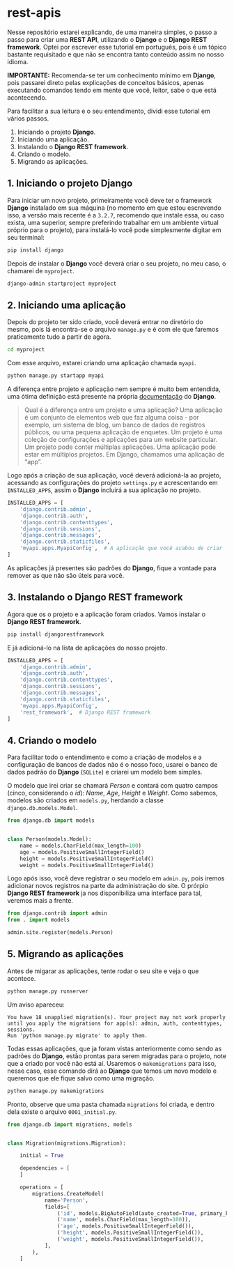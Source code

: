 # rest-apis

Nesse repositório estarei explicando, de uma maneira simples, o passo a passo para criar uma **REST API**, utilizando o **Django** e o **Django REST framework**. Optei por escrever esse tutorial em português, pois é um tópico bastante requisitado e que não se encontra tanto conteúdo assim no nosso idioma. 

**IMPORTANTE:** Recomenda-se ter um conhecimento mínimo em **Django**, pois passarei direto pelas explicações de conceitos básicos, apenas executando comandos tendo em mente que você, leitor, sabe o que está acontecendo.

Para facilitar a sua leitura e o seu entendimento, dividi esse tutorial em vários passos.

1. Iniciando o projeto **Django**.
2. Iniciando uma aplicação.
3. Instalando o **Django REST framework**.
4. Criando o modelo.
5. Migrando as aplicações.

## 1. Iniciando o projeto Django

Para iniciar um novo projeto, primeiramente você deve ter o framework **Django** instalado em sua máquina (no momento em que estou escrevendo isso, a versão mais recente é a `3.2.7`, recomendo que instale essa, ou caso exista, uma superior, sempre preferindo trabalhar em um ambiente virtual próprio para o projeto), para instalá-lo você pode simplesmente digitar em seu terminal:

```sh
pip install django
```

Depois de instalar o **Django** você deverá criar o seu projeto, no meu caso, o chamarei de `myproject`. 

```sh
django-admin startproject myproject
```

## 2. Iniciando uma aplicação

Depois do projeto ter sido criado, você deverá entrar no diretório do mesmo, pois lá encontra-se o arquivo `manage.py` e é com ele que faremos praticamente tudo a partir de agora.

```sh
cd myproject
```

Com esse arquivo, estarei criando uma aplicação chamada `myapi`.


```sh
python manage.py startapp myapi
```

A diferença entre projeto e aplicação nem sempre é muito bem entendida, uma ótima definição está presente na própria [documentação](https://docs.djangoproject.com/pt-br/3.2/intro/tutorial01/#write-your-first-view) do **Django**.

> Qual é a diferença entre um projeto e uma aplicação? Uma aplicação é um conjunto de elementos web que faz alguma coisa - por exemplo, um sistema de blog, um banco de dados de registros públicos, ou uma pequena aplicação de enquetes. Um projeto é uma coleção de configurações e aplicações para um website particular. Um projeto pode conter múltiplas aplicações. Uma aplicação pode estar em múltiplos projetos. Em Django, chamamos uma aplicação de “app”.

Logo após a criação de sua aplicação, você deverá adicioná-la ao projeto, acessando as configurações do projeto `settings.py` e acrescentando em `INSTALLED_APPS`, assim o **Django** incluirá a sua aplicação no projeto.

```python
INSTALLED_APPS = [
    'django.contrib.admin',
    'django.contrib.auth',
    'django.contrib.contenttypes',
    'django.contrib.sessions',
    'django.contrib.messages',
    'django.contrib.staticfiles',
    'myapi.apps.MyapiConfig',  # A aplicação que você acabou de criar
]
```

As aplicações já presentes são padrões do **Django**, fique a vontade para remover as que não são úteis para você.

## 3. Instalando o Django REST framework

Agora que os o projeto e a aplicação foram criados. Vamos instalar o **Django REST framework**.

```sh
pip install djangorestframework
```

E já adicioná-lo na lista de aplicações do nosso projeto.

```python
INSTALLED_APPS = [
    'django.contrib.admin',
    'django.contrib.auth',
    'django.contrib.contenttypes',
    'django.contrib.sessions',
    'django.contrib.messages',
    'django.contrib.staticfiles',
    'myapi.apps.MyapiConfig',
    'rest_framework',  # Django REST framework
]
```

## 4. Criando o modelo

Para facilitar todo o entendimento e como a criação de modelos e a configuração de bancos de dados não é o nosso foco, usarei o banco de dados padrão do **Django** (`SQLite`) e criarei um modelo bem simples.

O modelo que irei criar se chamará *Person* e contará com quatro campos (cinco, considerando o *id*): *Name*, *Age*, *Height* e *Weight*. Como sabemos, modelos são criados em `models.py`, herdando a classe `django.db.models.Model`.

```python
from django.db import models


class Person(models.Model):
    name = models.CharField(max_length=100)
    age = models.PositiveSmallIntegerField()
    height = models.PositiveSmallIntegerField()
    weight = models.PositiveSmallIntegerField()
```

Logo após isso, você deve registrar o seu modelo em `admin.py`, pois iremos adicionar novos registros na parte da administração do site. O prórpio **Django REST framework** ja nos disponibiliza uma interface para tal, veremos mais a frente.

```python
from django.contrib import admin
from . import models

admin.site.register(models.Person)
```

## 5. Migrando as aplicações

Antes de migarar as aplicações, tente rodar o seu site e veja o que acontece.

```sh
python manage.py runserver
```

Um aviso apareceu:

```text
You have 18 unapplied migration(s). Your project may not work properly until you apply the migrations for app(s): admin, auth, contenttypes, sessions.
Run 'python manage.py migrate' to apply them.
```

Todas essas aplicações, que ja foram vistas anteriormente como sendo as padrões do **Django**, estão prontas para serem migradas para o projeto, note que a criado por você não está aí. Usaremos o `makemigrations` para isso, nesse caso, esse comando dirá ao **Django** que temos um novo modelo e queremos que ele fique salvo como uma migração.

```sh
python manage.py makemigrations
```

Pronto, observe que uma pasta chamada `migrations` foi criada, e dentro dela existe o arquivo `0001_initial.py`.

```python
from django.db import migrations, models


class Migration(migrations.Migration):

    initial = True

    dependencies = [
    ]

    operations = [
        migrations.CreateModel(
            name='Person',
            fields=[
                ('id', models.BigAutoField(auto_created=True, primary_key=True, serialize=False, verbose_name='ID')),
                ('name', models.CharField(max_length=100)),
                ('age', models.PositiveSmallIntegerField()),
                ('height', models.PositiveSmallIntegerField()),
                ('weight', models.PositiveSmallIntegerField()),
            ],
        ),
    ]
```
